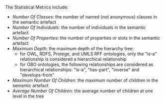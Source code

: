 The Statistical Metrics include:
- *Number Of Classes*: the number of named (not anonymous) classes in the semantic artefact
- *Number Of Individuals*: the number of individuals in the semantic artefact
- *Number Of Properties*: the number of properties or slots in the semantic artefact
- *Maximum Depth*: the maximum depth of the hierarchy tree: 
  - for OWL, RDFS, Protege, and UMLS RFF ontologies, only the "is-a" relationship is considered a hierarchical relationship
  - for OBO ontologies, the following relationships are considered as hierarchical relationships: "is-a", "has-part", "inverse" and "develops-from"
- *Maximum Number Of Children*: the maximum number of children in the semantic artefact
- *Average Number Of Children*: the average number of children at one level in the tree

